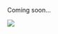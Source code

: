 Coming soon...

![](https://user-images.githubusercontent.com/381432/127722850-715e39de-9642-4bb7-ae5c-262b6610d3c8.gif)

